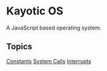 Kayotic OS
==========
A JavaScript based operating system.


Topics
-------
[Constants](/KayoticSully/KayoticOS/docs/constants.md)
[System Calls](/KayoticSully/KayoticOS/docs/system_calls.md)
[Interrupts](/KayoticSully/KayoticOS/docs/interrupts.md)